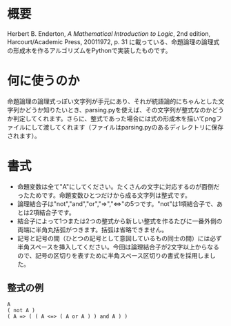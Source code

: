 ﻿# 概要
 Herbert B. Enderton, *A Mathematical Introduction to Logic*, 2nd edition, Harcourt/Academic Press, 20011972, p. 31 に載っている、命題論理の論理式の形成木を作るアルゴリズムをPythonで実装したものです。
 
 # 何に使うのか

命題論理の論理式っぽい文字列が手元にあり、それが統語論的にちゃんとした文字列かどうか知りたいとき、parsing.pyを使えば、その文字列が整式なのかどうか判定してくれます。さらに、整式であった場合には式の形成木を描いてpngファイルにして渡してくれます（ファイルはparsing.pyのあるディレクトリに保存されます）。

# 書式

* 命題変数は全て"A"にしてください。たくさんの文字に対応するのが面倒だったためです。命題変数ひとつだけから成る文字列は整式です。
* 論理結合子は"not","and","or","=>","<=>"の5つです。"not"は1項結合子で、あとは2項結合子です。
* 結合子によって1つまたは2つの整式から新しい整式を作るたびに一番外側の両端に半角丸括弧がつきます。括弧は省略できません。
* 記号と記号の間（ひとつの記号として意図しているもの同士の間）には必ず半角スペースを挿入してください。今回は論理結合子が2文字以上からなるので、記号の区切りを表すために半角スペース区切りの書式を採用しました。

## 整式の例

```
A
( not A )
( A => ( ( A <=> ( A or A ) ) and A ) )
```

